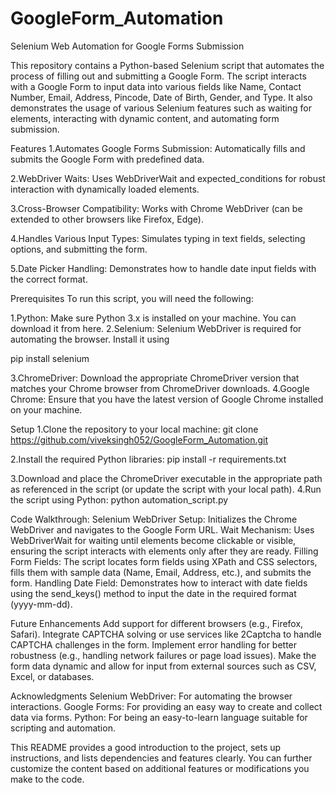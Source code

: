 # GoogleForm_Automation
Selenium Web Automation for Google Forms Submission

This repository contains a Python-based Selenium script that automates the process of filling out and submitting a Google Form. The script interacts with a Google Form to input data into various fields like Name, Contact Number, Email, Address, Pincode, Date of Birth, Gender, and Type. It also demonstrates the usage of various Selenium features such as waiting for elements, interacting with dynamic content, and automating form submission.

Features
1.Automates Google Forms Submission: Automatically fills and submits the Google Form with predefined data.

2.WebDriver Waits: Uses WebDriverWait and expected_conditions for robust interaction with dynamically loaded elements.

3.Cross-Browser Compatibility: Works with Chrome WebDriver (can be extended to other browsers like Firefox, Edge).

4.Handles Various Input Types: Simulates typing in text fields, selecting options, and submitting the form.

5.Date Picker Handling: Demonstrates how to handle date input fields with the correct format.

Prerequisites
To run this script, you will need the following:

1.Python: Make sure Python 3.x is installed on your machine. You can download it from here.
2.Selenium: Selenium WebDriver is required for automating the browser. Install it using

pip install selenium

3.ChromeDriver: Download the appropriate ChromeDriver version that matches your Chrome browser from ChromeDriver downloads.
4.Google Chrome: Ensure that you have the latest version of Google Chrome installed on your machine.

Setup
1.Clone the repository to your local machine:
git clone https://github.com/viveksingh052/GoogleForm_Automation.git

2.Install the required Python libraries:
pip install -r requirements.txt

3.Download and place the ChromeDriver executable in the appropriate path as referenced in the script (or update the script with your local path).
4.Run the script using Python:
python automation_script.py

Code Walkthrough:
Selenium WebDriver Setup: Initializes the Chrome WebDriver and navigates to the Google Form URL.
Wait Mechanism: Uses WebDriverWait for waiting until elements become clickable or visible, ensuring the script interacts with elements only after they are ready.
Filling Form Fields: The script locates form fields using XPath and CSS selectors, fills them with sample data (Name, Email, Address, etc.), and submits the form.
Handling Date Field: Demonstrates how to interact with date fields using the send_keys() method to input the date in the required format (yyyy-mm-dd).


Future Enhancements
Add support for different browsers (e.g., Firefox, Safari).
Integrate CAPTCHA solving or use services like 2Captcha to handle CAPTCHA challenges in the form.
Implement error handling for better robustness (e.g., handling network failures or page load issues).
Make the form data dynamic and allow for input from external sources such as CSV, Excel, or databases.

Acknowledgments
Selenium WebDriver: For automating the browser interactions.
Google Forms: For providing an easy way to create and collect data via forms.
Python: For being an easy-to-learn language suitable for scripting and automation.

This README provides a good introduction to the project, sets up instructions, and lists dependencies and features clearly. You can further customize the content based on additional features or modifications you make to the code.
